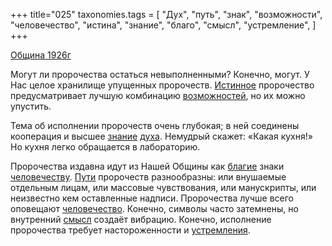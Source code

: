 +++
title="025"
taxonomies.tags = [
 "Дух",
 "путь",
 "знак",
 "возможности",
 "человечество",
 "истина",
 "знание",
 "благо",
 "смысл",
 "устремление",
]
+++

[Община 1926г](/agni/1926)

Могут ли пророчества остаться невыполненными? Конечно, могут. У Нас целое хранилище упущенных пророчеств. [Истинное](/tags/истина) пророчество предусматривает лучшую комбинацию [возможностей](/tags/возможности), но их можно упустить.   

Тема об исполнении пророчеств очень глубокая; в ней соединены кооперация и высшее [знание](/tags/знание) [духа](/tags/Дух). Немудрый скажет: «Какая кухня!» Но кухня легко обращается в лабораторию.   

Пророчества издавна идут из Нашей Общины как [благие](/tags/благо) знаки [человечеству](/tags/[человечество](/tags/человечество)). [Пути](/tags/путь) пророчеств разнообразны: или внушаемые отдельным лицам, или массовые чувствования, или манускрипты, или неизвестно кем оставленные надписи. Пророчества лучше всего оповещают [человечество](/tags/человечество). Конечно, символы часто затемнены, но внутренний [смысл](/tags/смысл) создаёт вибрацию. Конечно, исполнение пророчества требует настороженности и [устремления](/tags/устремление).   

